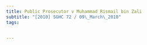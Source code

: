 ```yaml
---
title: Public Prosecutor v Muhammad Rismail bin Zali 
subtitle: "[2010] SGHC 72 / 09\_March\_2010"
tags:


---
```


